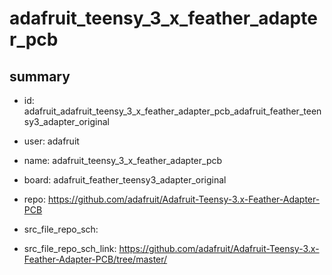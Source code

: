 # adafruit_teensy_3_x_feather_adapter_pcb
 
## summary 
* id: adafruit_adafruit_teensy_3_x_feather_adapter_pcb_adafruit_feather_teensy3_adapter_original
* user: adafruit
* name: adafruit_teensy_3_x_feather_adapter_pcb
* board: adafruit_feather_teensy3_adapter_original
* repo: https://github.com/adafruit/Adafruit-Teensy-3.x-Feather-Adapter-PCB



* src_file_repo_sch: 
* src_file_repo_sch_link: https://github.com/adafruit/Adafruit-Teensy-3.x-Feather-Adapter-PCB/tree/master/






